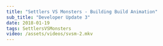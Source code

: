 ```yaml
---
title: "Settlers VS Monsters - Building Build Animation"
sub_title: "Developer Update 3"
date: 2018-01-19
tags: SettlersVSMonsters
video: /assets/videos/svsm-2.mkv
---
```

